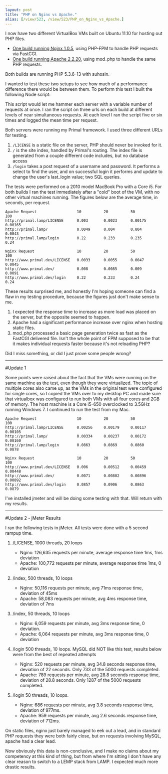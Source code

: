 ```yaml
---
layout: post
title: "PHP on Nginx vs Apache."
alias: [/view/523, /view/523/PHP_on_Nginx_vs_Apache.]
---
```


I now have two different VirtualBox VMs built on Ubuntu 11.10 for hosting out PHP files.

- [One build running Nginx 1.0.5](http://chipersoft.com/view/521/Setting_up_a_LEMP_server), using PHP-FPM to handle PHP requests via FastCGI.
- [One build running Apache 2.2.20](http://chipersoft.com/view/522/Setting_up_a_LAMP_server), using mod_php to handle the same PHP requests.

Both builds are running PHP 5.3.6-13 with suhosin.

I wanted to test these two setups to see how much of a performance difference there would be between them.  To perform this test I built the following Node script:

<script src="https://gist.github.com/1968650.js?file=gistfile1.js"></script>

This script would let me hammer each server with a variable number of requests at once.  I ran the script on three urls on each build at different levels of near simultaneous requests.  At each level I ran the script five or six times and logged the mean time per request.

Both servers were running my Primal framework.  I used three different URLs for testing.

1. `/LICENSE` is a static file on the server, PHP should never be invoked for it.
2. `/` is the site index, handled by Primal's routing.  The index file is generated from a couple different code includes, but no database access
3. `/login` takes a post request of a username and password.  It performs a select to find the user, and on successful login it performs and update to change the user's last_login value; two SQL queries.

The tests were performed on a 2010 model MacBook Pro with a Core i5.  For both builds I ran the test immediately after a "cold" boot of the VM, with no other virtual machines running.  The figures below are the average time, in seconds, per request.

    Apache Request                  10          20          50          100
    http://primal.lamp/LICENSE      0.003       0.0023      0.00175     0.00165
    http://primal.lamp/             0.0049      0.004       0.004       0.0043
    http://primal.lamp/login        0.22        0.233       0.235       0.24

    Nginx Request                   10          20          50          100
    http://www.primal.dev/LICENSE   0.0033      0.0055      0.0047      0.0045
    http://www.primal.dev/          0.008       0.0085      0.009       0.0091
    http://www.primal.dev/login     0.22        0.233       0.24        0.24

These results surprised me, and honestly I'm hoping someone can find a flaw in my testing procedure, because the figures just don't make sense to me.

1. I expected the response time to increase as more load was placed on the server, but the opposite seemed to happen.
2. Apache had a significant performance increase over nginx when hosting static files.
3. mod_php processed a basic page generation twice as fast as the FastCGI delivered file.  Isn't the whole point of FPM supposed to be that it makes individual requests faster because it's not reloading PHP?

Did I miss something, or did I just prove some people wrong?

---

#Update 1

Some points were raised about the fact that the VMs were running on the same machine as the test, even though they were virtualized.  The topic of multiple cores also came up, as the VMs in the original test were configured for single cores, so I copied the VMs over to my desktop PC and made sure that virtualbox was configured to run both VMs with all four cores and 2GB of memory.  The host machine is a Core i5-650 overclocked to 3.5GHz running Windows 7.  I continued to run the test from my Mac.


    Apache Request                  10          20          50          100
    http://primal.lamp/LICENSE      0.00256     0.00179     0.00117     0.00105
    http://primal.lamp/             0.00334     0.00237     0.00172     0.00160
    http://primal.lamp/login        0.0863      0.0869      0.0860      0.0878

    Nginx Request                   10          20          50          100
    http://www.primal.dev/LICENSE   0.006       0.00512     0.00459     0.00448
    http://www.primal.dev/          0.0071      0.00802     0.00896     0.00892
    http://www.primal.dev/login     0.0857      0.0906      0.0863      0.0879

I've installed jmeter and will be doing some testing with that.  Will return with my results.

---

#Update 2 - jMeter Results

I ran the following tests in jMeter.  All tests were done with a 5 second rampup time.

1. /LICENSE, 1000 threads, 20 loops

    - Nginx:  126,635 requests per minute, average response time 1ms, 1ms deviation
    - Apache: 100,772 requests per minute, average response time 1ms, 0 deviation
    
2. /index, 500 threads, 10 loops

    - Nginx:  50,116 requests per minute, avg 71ms response time, deviation of 45ms
    - Apache: 58,083 requests per minute, avg 4ms response time, deviation of 7ms
    
3. /index, 50 threads, 10 loops

    - Nginx:  6,059 requests per minute, avg 3ms response time, 0 deviation.
    - Apache: 6,064 requests per minute, avg 3ms response time, 0 deviation
    
3. /login 500 threads, 10 loops.  MySQL did NOT like this test, results below were from the best of repeated attempts

    - Nginx:  520 requests per minute, avg 34.8 seconds response time, deviation of 22 seconds.  Only 733 of the 5000 requests completed.
    - Apache: 789 requests per minute, avg 28.8 seconds response time, deviation of 28.8 seconds.  Only 1287 of the 5000 requests completed.
    
4. /login 50 threads, 10 loops.

    - Nginx:  686 requests per minute, avg 3.8 seconds response time, deviation of 977ms.
    - Apache: 959 requests per minute, avg 2.6 seconds response time, deviation of 712ms.
    
On static files, nginx just barely managed to eek out a lead, and in standard PHP requests they were both fairly close, but on requests involving MySQL, apache had a clear lead.

Now obviously this data is non-conclusive, and I make no claims about my competency at this kind of thing, but from where I'm sitting I don't have any clear reason to switch to a LEMP stack from LAMP.  I expected much more drastic results.